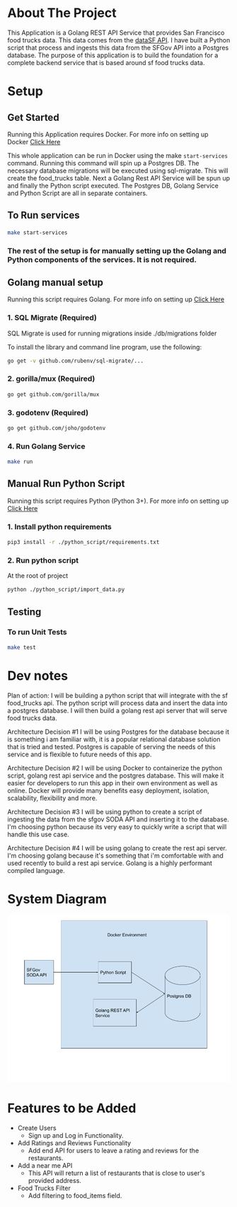 
# About The Project

This Application is a Golang REST API Service that provides San Francisco food trucks data. This data comes from the [dataSF API](https://data.sfgov.org/resource/rqzj-sfat.json). I have built a Python script that process and ingests this data from the SFGov API into a Postgres database. The purpose of this application is to build the foundation for a complete backend service that is based around sf food trucks data. 

# Setup

## Get Started
Running this Application requires Docker. For more info on setting up Docker  [Click Here](https://docs.docker.com/get-docker/)

This whole application can be run in Docker using the make `start-services` command. Running this command will spin up a Postgres DB. The necessary database migrations will be executed using sql-migrate. This will create the food_trucks table. Next a Golang Rest API Service will be spun up  and finally the Python script executed. The Postgres DB, Golang Service and Python Script are all in separate containers.
## To Run services
```bash
make start-services
```

### The rest of the setup is for manually setting up the Golang and Python components of the services. It is not required.

## Golang manual setup
Running this script requires Golang. For more info on setting up  [Click Here](https://go.dev/doc/install)
### 1. SQL Migrate (Required)
SQL Migrate is used for running migrations inside ./db/migrations folder

To install the library and command line program, use the following:

```bash
go get -v github.com/rubenv/sql-migrate/...
```
### 2. gorilla/mux (Required)

```bash
go get github.com/gorilla/mux
```
### 3. godotenv (Required)

```bash
go get github.com/joho/godotenv
```
### 4. Run Golang Service
```bash
make run
```

## Manual Run Python Script
Running this script requires Python (Python 3+). For more info on setting up  [Click Here](https://www.python.org/downloads/)
### 1. Install python requirements
```bash
pip3 install -r ./python_script/requirements.txt
```
### 2. Run python script
At the root of project
```bash
python ./python_script/import_data.py
```

## Testing
### To run Unit Tests
```bash
make test
```
# Dev notes

Plan of action:
I will be building a python script that will integrate with the sf food_trucks api. The python script will process data and insert the data into a postgres database. I will then build a golang rest api server that will serve food trucks data.

Architecture Decision #1 
I will be using Postgres for the database because it is something i am familiar with, it is a popular relational database solution that is tried and tested. Postgres is capable of serving the needs of this service and is flexible to future needs of this app.

Architecture Decision #2
I will be using Docker to containerize the python script, golang rest api service and the postgres database. This will make it easier for developers to run this app in their own environment as well as online. Docker will provide many benefits easy deployment, isolation, scalability, flexibility and more.

Architecture Decision #3
I will be using python to create a script of ingesting the data from the sfgov SODA API and inserting it to the database. I'm choosing python because its very easy to quickly write a script that will handle this use case.

Architecture Decision #4 
I will be using golang to create the rest api server. I'm choosing golang because it's something that i'm comfortable with and used recently to build a rest api service. Golang is a highly performant compiled language. 

# System Diagram
![Screenshot](EngineeringAssesmentDiagram.png)

# Features to be Added
- Create Users
    - Sign up and Log in Functionality.
- Add Ratings and Reviews Functionality
    - Add end API for users to leave a rating and reviews for the restaurants.
- Add a near me API
    - This API will return a list of restaurants that is close to user's provided address.
- Food Trucks Filter
    - Add filtering to food_items field.
